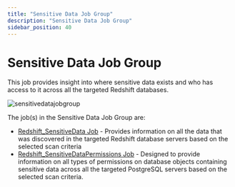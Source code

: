 ```yaml
---
title: "Sensitive Data Job Group"
description: "Sensitive Data Job Group"
sidebar_position: 40
---
```


# Sensitive Data Job Group

This job provides insight into where sensitive data exists and who has access to it across all the
targeted Redshift databases.

![sensitivedatajobgroup](/images/accessanalyzer/11.6/solutions/databases/redshift/sensitive_data/sensitivedatajobgroup.webp)

The job(s) in the Sensitive Data Job Group are:

- [Redshift_SensitiveData Job](/docs/accessanalyzer/11.6/solutions/databases/redshift/sensitivedata/redshift_sensitivedata.md) -
  Provides information on all the data that was discovered in the targeted Redshift database servers
  based on the selected scan criteria
- [Redshift_SensitiveDataPermissions Job](/docs/accessanalyzer/11.6/solutions/databases/redshift/sensitivedata/redshift_sensitivedatapermissions.md) -
  Designed to provide information on all types of permissions on database objects containing
  sensitive data across all the targeted PostgreSQL servers based on the selected scan criteria.

